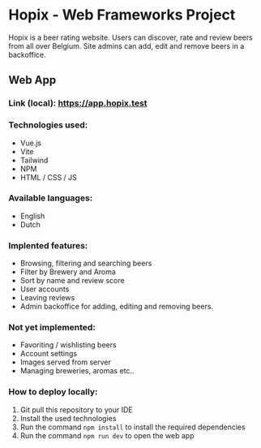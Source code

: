 # Hopix - Web Frameworks Project

Hopix is a beer rating website.
Users can discover, rate and review beers from all over Belgium. Site admins can add, edit and remove beers in a backoffice.

## Web App

### Link (local): https://app.hopix.test

### Technologies used:
- Vue.js
- Vite
- Tailwind
- NPM
- HTML / CSS / JS

### Available languages:
- English
- Dutch


### Implented features:
- Browsing, filtering and searching beers
- Filter by Brewery and Aroma
- Sort by name and review score
- User accounts
- Leaving reviews
- Admin backoffice for adding, editing and removing beers.

### Not yet implemented:
- Favoriting / wishlisting beers
- Account settings
- Images served from server
- Managing breweries, aromas etc..

### How to deploy locally:
1. Git pull this repository to your IDE
2. Install the used technologies
3. Run the command `npm install` to install the required dependencies
4. Run the command `npm run dev` to open the web app 

